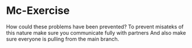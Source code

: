 # Mc-Exercise
How could these problems have been prevented? To prevent misateks of this nature make sure you communicate fully with partners And also make sure everyone is pulling from the main branch. 
